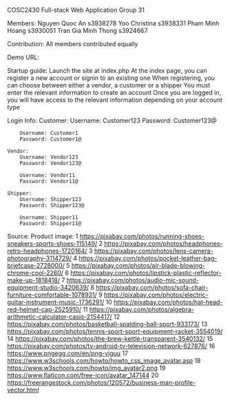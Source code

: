 COSC2430 Full-stack Web Application
Group 31

Members:
Nguyen Quoc An          s3938278
Yoo Christina           s3938331
Pham Minh Hoang         s3930051
Tran Gia Minh Thong     s3924667

Contribution: All members contributed equally

Demo URL:

Startup guide:
Launch the site at index.php
At the index page, you can register a new account or signin to an existing one
When registering, you can choose between either a vendor, a customer or a shipper
You must enter the relevant information to create an account
Once you are logged in, you will have access to the relevant information depending on your account type

Login Info:
    Customer:
        Username: Customer123
        Password: Customer123@

        Username: Customer1
        Password: Customer1@

    Vendor:
        Username: Vendor123
        Password: Vendor123@

        Username: Vendor11
        Password: Vendor11@

    Shipper:
        Username: Shipper123
        Password: Shipper123@

        Username: Shipper11
        Password: Shipper11@

Source:
Product image:
1 https://pixabay.com/photos/running-shoes-sneakers-sports-shoes-115149/
2 https://pixabay.com/photos/headphones-retro-headphones-1720164/
3 https://pixabay.com/photos/lens-camera-photography-3114729/
4 https://pixabay.com/photos/pocket-leather-bag-briefcase-2728000/
5 https://pixabay.com/photos/air-blade-blowing-chrome-cool-2260/
6 https://pixabay.com/photos/lipstick-plastic-reflector-make-up-1818418/
7 https://pixabay.com/photos/audio-mic-sound-equipment-studio-3420639/
8 https://pixabay.com/photos/sofa-chair-furniture-comfortable-1078931/
9 https://pixabay.com/photos/electric-guitar-instrument-music-1736291/
10 https://pixabay.com/photos/hat-head-red-helmet-cap-2525910/
11 https://pixabay.com/photos/algebra-arithmetic-calculator-casio-2154417/
12 https://pixabay.com/photos/basketball-spalding-ball-sport-933173/
13 https://pixabay.com/photos/tennis-sport-sport-equipment-racket-3554019/
14 https://pixabay.com/photos/the-brew-kettle-transparent-3540132/
15 https://pixabay.com/photos/tv-android-tv-television-network-627876/
16 https://www.pngegg.com/en/png-yjguu
17 https://www.w3schools.com/howto/howto_css_image_avatar.asp
18 https://www.w3schools.com/howto/img_avatar2.png
19 https://www.flaticon.com/free-icon/avatar_147144
20 https://freerangestock.com/photos/120572/business-man-profile-vector.html

